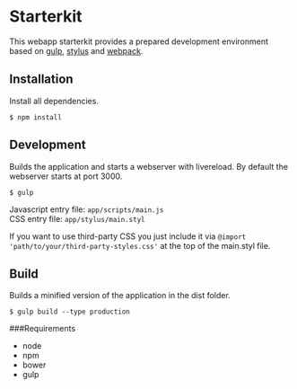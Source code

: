 # Starterkit

This webapp starterkit provides a prepared development environment based on [gulp](https://github.com/gulpjs/gulp), [stylus](https://github.com/LearnBoost/stylus) and [webpack](https://github.com/webpack/webpack).

## Installation

Install all dependencies. 

```
$ npm install
```


## Development

Builds the application and starts a webserver with livereload. By default the webserver starts at port 3000.

```
$ gulp
```

Javascript entry file: `app/scripts/main.js` <br />
CSS entry file: `app/stylus/main.styl`<br />

If you want to use third-party CSS you just include it via `@import 'path/to/your/third-party-styles.css'` at the top of the main.styl file.



## Build

Builds a minified version of the application in the dist folder.

```
$ gulp build --type production
```



###Requirements
* node
* npm
* bower
* gulp
